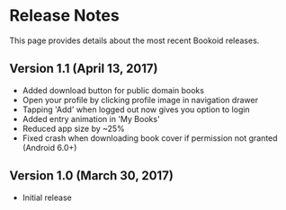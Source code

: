 # Release Notes

This page provides details about the most recent Bookoid releases.

## Version 1.1 (April 13, 2017)

* Added download button for public domain books
* Open your profile by clicking profile image in navigation drawer
* Tapping 'Add' when logged out now gives you option to login
* Added entry animation in 'My Books'
* Reduced app size by ~25%
* Fixed crash when downloading book cover if permission not granted (Android 6.0+)

## Version 1.0 (March 30, 2017)

* Initial release
